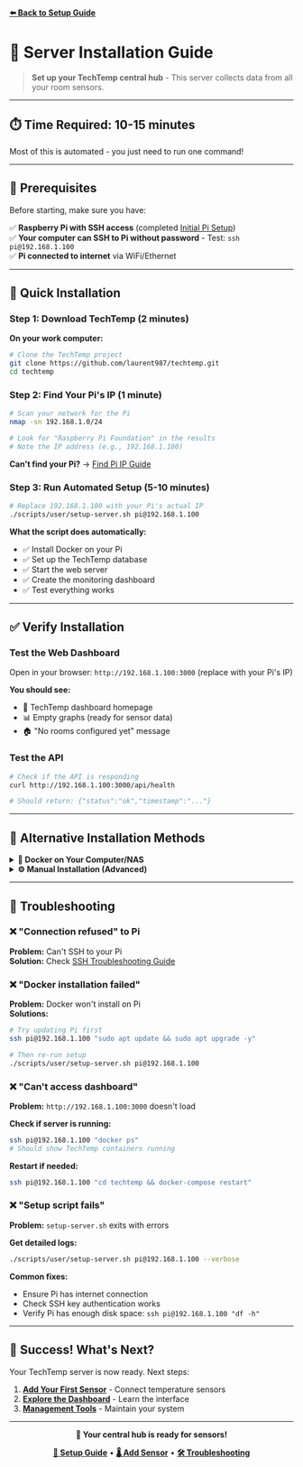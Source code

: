 **[⬅️ Back to Setup Guide](../README.md)**

# 🐳 Server Installation Guide

> **Set up your TechTemp central hub** - This server collects data from all your room sensors.

---

## ⏱️ **Time Required: 10-15 minutes**

Most of this is automated - you just need to run one command!

---

## 🔧 **Prerequisites**

Before starting, make sure you have:

✅ **Raspberry Pi with SSH access** (completed [Initial Pi Setup](initial-setup.md))  
✅ **Your computer can SSH to Pi without password** - Test: `ssh pi@192.168.1.100`  
✅ **Pi connected to internet** via WiFi/Ethernet  

---

## 🚀 **Quick Installation**

### **Step 1: Download TechTemp** (2 minutes)

**On your work computer:**
```bash
# Clone the TechTemp project
git clone https://github.com/laurent987/techtemp.git
cd techtemp
```

### **Step 2: Find Your Pi's IP** (1 minute)

```bash
# Scan your network for the Pi
nmap -sn 192.168.1.0/24

# Look for "Raspberry Pi Foundation" in the results
# Note the IP address (e.g., 192.168.1.100)
```

**Can't find your Pi?** → [Find Pi IP Guide](find-pi-ip.md)

### **Step 3: Run Automated Setup** (5-10 minutes)

```bash
# Replace 192.168.1.100 with your Pi's actual IP
./scripts/user/setup-server.sh pi@192.168.1.100
```

**What the script does automatically:**
- ✅ Install Docker on your Pi
- ✅ Set up the TechTemp database  
- ✅ Start the web server
- ✅ Create the monitoring dashboard
- ✅ Test everything works

---

## ✅ **Verify Installation**

### **Test the Web Dashboard**

Open in your browser: `http://192.168.1.100:3000` (replace with your Pi's IP)

**You should see:**
- 🎯 TechTemp dashboard homepage
- 📊 Empty graphs (ready for sensor data)
- 🏠 "No rooms configured yet" message

### **Test the API**

```bash
# Check if the API is responding
curl http://192.168.1.100:3000/api/health

# Should return: {"status":"ok","timestamp":"..."}
```

---

## 🔧 **Alternative Installation Methods**

<details>
<summary><strong>🐳 Docker on Your Computer/NAS</strong></summary>

**If you want to run TechTemp on your existing computer:**

```bash
# Clone the project
git clone https://github.com/laurent987/techtemp.git
cd techtemp

# Start with Docker Compose
docker-compose up -d

# Access dashboard
open http://localhost:3000
```

**Pros:** Use existing hardware, no new Pi needed  
**Cons:** Computer must stay on 24/7 for continuous monitoring

</details>

<details>
<summary><strong>⚙️ Manual Installation (Advanced)</strong></summary>

**For users who want full control:**

```bash
# SSH to your Pi
ssh pi@192.168.1.100

# Update system
sudo apt update && sudo apt upgrade -y

# Install Node.js
curl -fsSL https://deb.nodesource.com/setup_18.x | sudo -E bash -
sudo apt-get install -y nodejs

# Install TechTemp
git clone https://github.com/laurent987/techtemp.git
cd techtemp
npm install

# Set up the database
npm run db:setup

# Start the server
npm start
```

**Dashboard:** `http://192.168.1.100:3000`

</details>

---

## 🚨 **Troubleshooting**

### **❌ "Connection refused" to Pi**

**Problem:** Can't SSH to your Pi  
**Solution:** Check [SSH Troubleshooting Guide](troubleshooting/ssh-help.md)

### **❌ "Docker installation failed"**

**Problem:** Docker won't install on Pi  
**Solutions:**
```bash
# Try updating Pi first
ssh pi@192.168.1.100 "sudo apt update && sudo apt upgrade -y"

# Then re-run setup
./scripts/user/setup-server.sh pi@192.168.1.100
```

### **❌ "Can't access dashboard"**

**Problem:** `http://192.168.1.100:3000` doesn't load  

**Check if server is running:**
```bash
ssh pi@192.168.1.100 "docker ps"
# Should show TechTemp containers running
```

**Restart if needed:**
```bash
ssh pi@192.168.1.100 "cd techtemp && docker-compose restart"
```

### **❌ "Setup script fails"**

**Problem:** `setup-server.sh` exits with errors  

**Get detailed logs:**
```bash
./scripts/user/setup-server.sh pi@192.168.1.100 --verbose
```

**Common fixes:**
- Ensure Pi has internet connection
- Check SSH key authentication works
- Verify Pi has enough disk space: `ssh pi@192.168.1.100 "df -h"`

---

## 🎉 **Success! What's Next?**

Your TechTemp server is now ready. Next steps:

1. **[Add Your First Sensor](sensor-setup.md)** - Connect temperature sensors
2. **[Explore the Dashboard](dashboard-guide.md)** - Learn the interface
3. **[Management Tools](management-tools.md)** - Maintain your system

---

<div align="center">

**🐳 Your central hub is ready for sensors!**

**[📱 Setup Guide](../README.md)** • **[🌡️ Add Sensor](sensor-setup.md)** • **[🛠️ Troubleshooting](troubleshooting/)**

</div>
